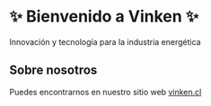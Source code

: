 # ✨ Bienvenido a Vinken ✨

Innovación y tecnología para la industria energética

## Sobre nosotros

Puedes encontrarnos en nuestro sitio web [vinken.cl](https://vinken.cl/)
